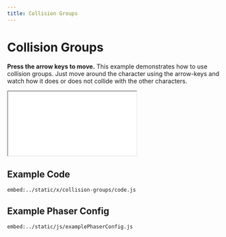 ```yaml
---
title: Collision Groups
---
```


# Collision Groups

**Press the arrow keys to move.** This example demonstrates how to use collision groups. Just move around the character using the arrow-keys and watch how it does or does not collide with the other characters.

<iframe src="/x/collision-groups"></iframe>

## Example Code

`embed:../static/x/collision-groups/code.js`

## Example Phaser Config

`embed:../static/js/examplePhaserConfig.js`
